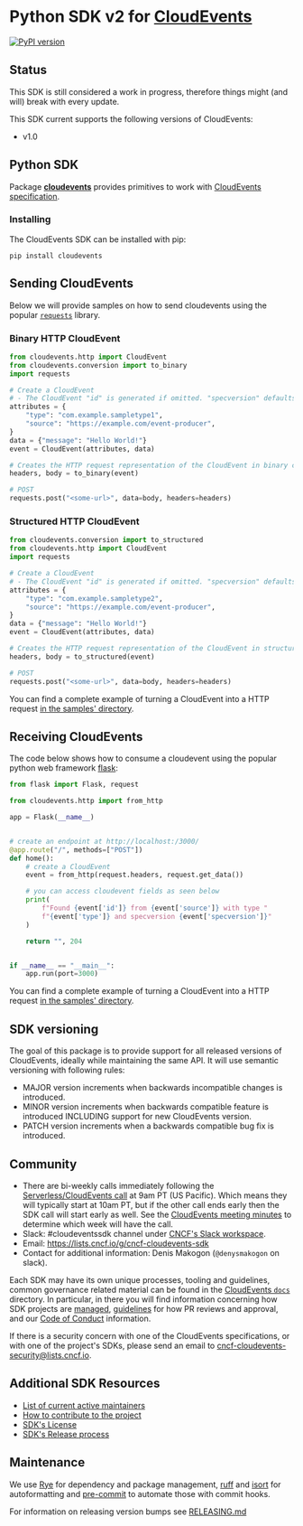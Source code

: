 # Python SDK v2 for [CloudEvents](https://github.com/cloudevents/spec)

[![PyPI version](https://badge.fury.io/py/cloudevents.svg)](https://badge.fury.io/py/cloudevents)

## Status

This SDK is still considered a work in progress, therefore things might (and
will) break with every update.

This SDK current supports the following versions of CloudEvents:

- v1.0

## Python SDK

Package [**cloudevents**](src/cloudevents) provides primitives to work with 
[CloudEvents specification](https://github.com/cloudevents/spec).

### Installing

The CloudEvents SDK can be installed with pip:

```
pip install cloudevents
```

## Sending CloudEvents

Below we will provide samples on how to send cloudevents using the popular
[`requests`](http://docs.python-requests.org) library.

### Binary HTTP CloudEvent

```python
from cloudevents.http import CloudEvent
from cloudevents.conversion import to_binary
import requests

# Create a CloudEvent
# - The CloudEvent "id" is generated if omitted. "specversion" defaults to "1.0".
attributes = {
    "type": "com.example.sampletype1",
    "source": "https://example.com/event-producer",
}
data = {"message": "Hello World!"}
event = CloudEvent(attributes, data)

# Creates the HTTP request representation of the CloudEvent in binary content mode
headers, body = to_binary(event)

# POST
requests.post("<some-url>", data=body, headers=headers)
```

### Structured HTTP CloudEvent

```python
from cloudevents.conversion import to_structured
from cloudevents.http import CloudEvent
import requests

# Create a CloudEvent
# - The CloudEvent "id" is generated if omitted. "specversion" defaults to "1.0".
attributes = {
    "type": "com.example.sampletype2",
    "source": "https://example.com/event-producer",
}
data = {"message": "Hello World!"}
event = CloudEvent(attributes, data)

# Creates the HTTP request representation of the CloudEvent in structured content mode
headers, body = to_structured(event)

# POST
requests.post("<some-url>", data=body, headers=headers)
```

You can find a complete example of turning a CloudEvent into a HTTP request
[in the samples' directory](samples/http-json-cloudevents/client.py).

## Receiving CloudEvents

The code below shows how to consume a cloudevent using the popular python web framework
[flask](https://flask.palletsprojects.com/en/2.2.x/quickstart/):

```python
from flask import Flask, request

from cloudevents.http import from_http

app = Flask(__name__)


# create an endpoint at http://localhost:/3000/
@app.route("/", methods=["POST"])
def home():
    # create a CloudEvent
    event = from_http(request.headers, request.get_data())

    # you can access cloudevent fields as seen below
    print(
        f"Found {event['id']} from {event['source']} with type "
        f"{event['type']} and specversion {event['specversion']}"
    )

    return "", 204


if __name__ == "__main__":
    app.run(port=3000)
```

You can find a complete example of turning a CloudEvent into a HTTP request
[in the samples' directory](samples/http-json-cloudevents/json_sample_server.py).

## SDK versioning

The goal of this package is to provide support for all released versions of CloudEvents,
ideally while maintaining the same API. It will use semantic versioning
with following rules:

- MAJOR version increments when backwards incompatible changes is introduced.
- MINOR version increments when backwards compatible feature is introduced
  INCLUDING support for new CloudEvents version.
- PATCH version increments when a backwards compatible bug fix is introduced.

## Community

- There are bi-weekly calls immediately following the [Serverless/CloudEvents
  call](https://github.com/cloudevents/spec#meeting-time) at
  9am PT (US Pacific). Which means they will typically start at 10am PT, but
  if the other call ends early then the SDK call will start early as well.
  See the [CloudEvents meeting minutes](https://docs.google.com/document/d/1OVF68rpuPK5shIHILK9JOqlZBbfe91RNzQ7u_P7YCDE/edit#)
  to determine which week will have the call.
- Slack: #cloudeventssdk channel under
  [CNCF's Slack workspace](https://slack.cncf.io/).
- Email: https://lists.cncf.io/g/cncf-cloudevents-sdk
- Contact for additional information: Denis Makogon (`@denysmakogon` on slack).

Each SDK may have its own unique processes, tooling and guidelines, common
governance related material can be found in the
[CloudEvents `docs`](https://github.com/cloudevents/spec/tree/main/docs)
directory. In particular, in there you will find information concerning
how SDK projects are
[managed](https://github.com/cloudevents/spec/blob/main/docs/GOVERNANCE.md),
[guidelines](https://github.com/cloudevents/spec/blob/main/docs/SDK-maintainer-guidelines.md)
for how PR reviews and approval, and our
[Code of Conduct](https://github.com/cloudevents/spec/blob/main/docs/GOVERNANCE.md#additional-information)
information.

If there is a security concern with one of the CloudEvents specifications, or
with one of the project's SDKs, please send an email to
[cncf-cloudevents-security@lists.cncf.io](mailto:cncf-cloudevents-security@lists.cncf.io).

## Additional SDK Resources

- [List of current active maintainers](MAINTAINERS.md)
- [How to contribute to the project](CONTRIBUTING.md)
- [SDK's License](LICENSE)
- [SDK's Release process](RELEASING.md)

## Maintenance

We use [Rye][rye] for dependency and package management, [ruff][ruff] and [isort][isort] 
for autoformatting and [pre-commit][pre-commit] to automate those with commit
hooks.

For information on releasing version bumps see [RELEASING.md](RELEASING.md)

[rye]: https://rye.astral.sh/
[ruff]: https://docs.astral.sh/ruff
[isort]: https://pycqa.github.io/isort/
[pre-commit]: https://pre-commit.com
